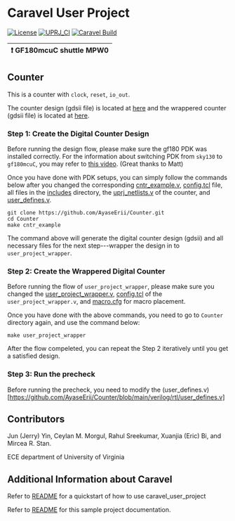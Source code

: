 # Caravel User Project

[![License](https://img.shields.io/badge/License-Apache%202.0-blue.svg)](https://opensource.org/licenses/Apache-2.0) [![UPRJ_CI](https://github.com/efabless/caravel_project_example/actions/workflows/user_project_ci.yml/badge.svg)](https://github.com/efabless/caravel_project_example/actions/workflows/user_project_ci.yml) [![Caravel Build](https://github.com/efabless/caravel_project_example/actions/workflows/caravel_build.yml/badge.svg)](https://github.com/efabless/caravel_project_example/actions/workflows/caravel_build.yml)

| :exclamation: GF180mcuC shuttle MPW0            |
|-----------------------------------------|

## Counter

This is a counter with `clock`, `reset`, `io_out`.

The counter design (gdsii file) is located at [here](https://github.com/AyaseErii/Counter/tree/main/gds) and the wrappered counter (gdsii file) is located at [here](https://github.com/AyaseErii/Counter/tree/main/gds).

### Step 1: Create the Digital Counter Design
Before running the design flow, please make sure the gf180 PDK was installed correctly. For the information about switching PDK from `sky130` to `gf180mcuC`, you may refer to [this video](https://www.youtube.com/watch?v=4-kISttsPbY). (Great thanks to Matt)

Once you have done with PDK setups, you can simply follow the commands below after you changed the corresponding [cntr_example.v](https://github.com/AyaseErii/Counter/blob/main/verilog/rtl/cntr_example.v), [config.tcl](https://github.com/AyaseErii/Counter/blob/main/openlane/cntr_example/config.tcl) file, all files in the [includes](https://github.com/AyaseErii/Counter/tree/main/verilog/includes) directory, the [uprj_netlists.v](https://github.com/AyaseErii/gf180-demo-sequential_counter/blob/main/verilog/rtl/uprj_netlists.v) of the counter, and [user_defines.v](https://github.com/AyaseErii/Counter/blob/main/verilog/rtl/user_defines.v).
```
git clone https://github.com/AyaseErii/Counter.git
cd Counter
make cntr_example
```

The command above will generate the digital counter design (gdsii) and all necessary files for the next step---wrapper the design in to `user_project_wrapper`.

### Step 2: Create the Wrappered Digital Counter

Before running the flow of `user_project_wrapper`, please make sure you changed the [user_project_wrapper.v](https://github.com/AyaseErii/Counter/blob/main/verilog/rtl/user_project_wrapper.v), [config.tcl](https://github.com/AyaseErii/Counter/blob/main/openlane/user_project_wrapper/config.tcl) of the `user_project_wrapper.v`, and [macro.cfg](https://github.com/AyaseErii/Counter/blob/main/openlane/user_project_wrapper/macro.cfg) for macro placement.

Once you have done with the above commands, you need to go to `Counter` directory again, and use the command below:
```
make user_project_wrapper
```

After the flow compeleted, you can repeat the Step 2 iteratively until you get a satisfied design.

### Step 3: Run the precheck
Before running the precheck, you need to modify the (user_defines.v)[https://github.com/AyaseErii/Counter/blob/main/verilog/rtl/user_defines.v]

## Contributors
Jun (Jerry) Yin, Ceylan M. Morgul, Rahul Sreekumar, Xuanjia (Eric) Bi, and Mircea R. Stan.

ECE department of University of Virginia


## Additional Information about Caravel

Refer to [README](docs/source/index.rst#section-quickstart) for a quickstart of how to use caravel_user_project

Refer to [README](docs/source/index.rst) for this sample project documentation. 
